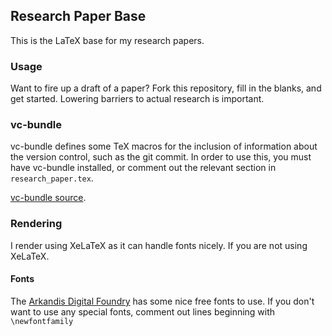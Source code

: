 ## Research Paper Base ##

This is the LaTeX base for my research papers. 

### Usage ###

Want to fire up a draft of a paper? Fork this repository, fill in the blanks, and get started. Lowering barriers to actual research is important.

### vc-bundle ###

vc-bundle defines some TeX macros for the inclusion of information about the version control, such as the git commit. In order to use this, you must have vc-bundle installed, or comment out the relevant section in `research_paper.tex`.

[vc-bundle source](http://www.ctan.org/tex-archive/support/vc).


### Rendering ###
I render using XeLaTeX as it can handle fonts nicely. If you are not using XeLaTeX. 

#### Fonts #### 
The [Arkandis Digital Foundry](http://arkandis.tuxfamily.org/adffonts.html) has some nice free fonts to use. If you don't want to use any special fonts, comment out lines beginning with `\newfontfamily`
